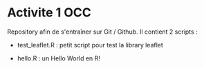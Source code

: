 # Activite 1 OCC

Repository afin de s'entraîner sur Git / Github. Il contient 2 scripts :

- test_leaflet.R : petit script pour test la library leaflet

- hello.R : un Hello World en R!
